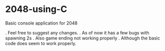 # 2048-using-C
Basic console application for 2048

. Feel free to suggest any changes.
. As of now it has a few bugs with spawning 2s
. Also game ending not working properly
. Although the basic code does seem to work properly. 
